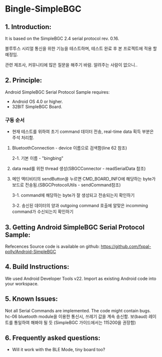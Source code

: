 Bingle-SimpleBGC
=================
## 1. Introduction:
It is based on the SimpleBGC 2.4 serial protocol rev. 0.16.

블루투스 시리얼 통신을 위한 기능을 테스트하며, 테스트 완료 후 본 프로젝트에 적용 할 예정임. 

관련 제조사, 커뮤니티에 많은 질문을 해주기 바람. 알려주는 사람이 없으니..

## 2. Principle:
Android SimpleBGC Serial Protocol Sample requires:
- Android OS 4.0 or higher.
- 32BIT SimpleBGC Board.
 
### 구동 순서
* 현재 테스트를 위하여 초기 command 데이터 전송, real-time data 획득 부분은 주석 처리함.
1. BluetoothConnection - device 이름으로 검색함(line 62 참조)
   
   2-1. 기본 이름 - "bingbing"

2. data read를 위한 thread 생성(SBGCConnector - readSerialData 참조)
3. 메인 액티비티의 sendButton을 누르면 CMD_BOARD_INFO에 해당하는 byte가 보드로 전송됨.(SBGCProtocolUtils - sendCommand참조)

    3-1. command에 해당하는 byte가 잘 생성되고 전송되는지 확인하기
    
    3-2. 송신된 데이터의 양과 outgoing command 호출에 알맞은 incomming command가 수신되는지 확인하기
	
## 3. Getting Android SimpleBGC Serial Protocol Sample:
Refecences Source code is available on github:
https://github.com/fxpal-polly/Android-SimpleBGC

## 4. Build Instructions:
We used Android Developer Tools v22. 
Import as existing Android code into your workspace.	 

## 5. Known Issues:
Not all Serial Commands are implemented.
The code might contain bugs.
hc-06 bluetooth module을 이용한 통신시, 쓰레기 값을
계속 송신함. 보(baud) 레이트를 통일하여 해봐야 될 듯
(SimpleBGC 가이드에서는 115200을 권장함)

## 6. Frequently asked questions:
- Will it work with the BLE Mode, tiny board too? 
